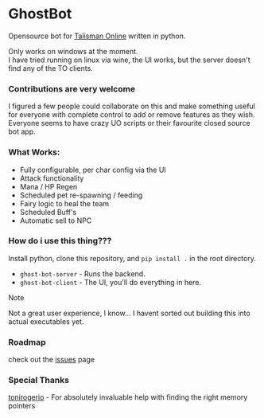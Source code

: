 # GhostBot #

Opensource bot for [Talisman Online](http://www.talismanonline.com) written in python.

Only works on windows at the moment.  
I have tried running on linux via wine, the UI works, but the server doesn't find any of the TO clients.

### Contributions are very welcome ###

I figured a few people could collaborate on this and make something useful for 
everyone with complete control to add or remove features as they wish. Everyone
seems to have crazy UO scripts or their favourite closed source bot app.

### What Works: ###

- Fully configurable, per char config via the UI
- Attack functionality
- Mana / HP Regen
- Scheduled pet re-spawning / feeding
- Fairy logic to heal the team
- Scheduled Buff's
- Automatic sell to NPC

### How do i use this thing???

Install python, clone this repository, and `pip install .` in the root directory.

- `ghost-bot-server` - Runs the backend.
- `ghost-bot-client` - The UI, you'll do everything in here.

> [!NOTE]
> 
> Not a great user experience, I know... I havent sorted out building this into actual executables yet.

### Roadmap

check out the [issues](https://github.com/chestm007/GhostBot/issues) page

### Special Thanks

[tonirogerio](https://github.com/tonirogerio) - For absolutely invaluable help with finding the right memory pointers
